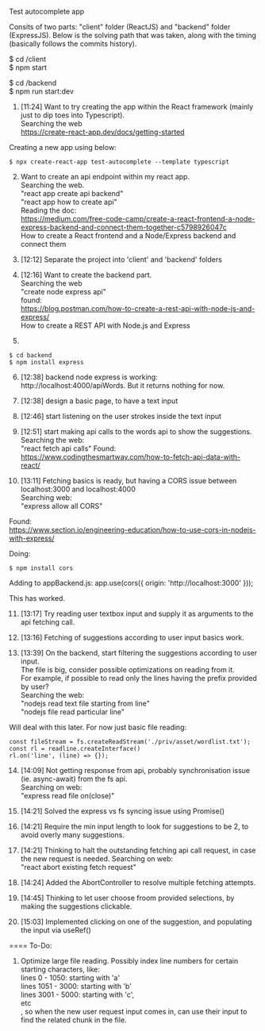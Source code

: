 Test autocomplete app

Consits of two parts: "client" folder (ReactJS) and "backend" folder (ExpressJS). Below is the solving path that was taken, along with the timing (basically follows the commits history).

$ cd /client<br>
$ npm start

$ cd /backend<br>
$ npm run start:dev

1. [11:24] Want to try creating the app within the React framework (mainly just to dip toes into Typescript).<br>
   Searching the web<br>
   https://create-react-app.dev/docs/getting-started <br>

  Creating a new app using below:
  ```
  $ npx create-react-app test-autocomplete --template typescript
  ```

2. Want to create an api endpoint within my react app.<br>
   Searching the web.<br>
   "react app create api backend"<br>
   "react app how to create api"<br>
   Reading the doc:<br>
   https://medium.com/free-code-camp/create-a-react-frontend-a-node-express-backend-and-connect-them-together-c5798926047c <br>
   How to create a React frontend and a Node/Express backend and connect them

3. [12:12] Separate the project into 'client' and 'backend' folders

4. [12:16] Want to create the backend part.<br>
   Searching the web<br>
   "create node express api"<br>
   found:<br>
   https://blog.postman.com/how-to-create-a-rest-api-with-node-js-and-express/ <br>
   How to create a REST API with Node.js and Express<br>

5.
```
$ cd backend
$ npm install express
```

6. [12:38] backend node express is working: http://localhost:4000/apiWords. But it returns nothing for now.

7. [12:38] design a basic page, to have a text input

8. [12:46] start listening on the user strokes inside the text input

9. [12:51] start making api calls to the words api to show the suggestions.<br>
  Searching the web:<br>
  "react fetch api calls"
  Found:
  https://www.codingthesmartway.com/how-to-fetch-api-data-with-react/

10. [13:11] Fetching basics is ready, but having a CORS issue between localhost:3000 and localhost:4000<br>
   Searching web:<br>
   "express allow all CORS"

   Found:<br>
   https://www.section.io/engineering-education/how-to-use-cors-in-nodejs-with-express/

   Doing:
   ```
   $ npm install cors
   ```

   Adding to appBackend.js:
   app.use(cors({
     origin: 'http://localhost:3000'
   }));

   This has worked.

11. [13:17] Try reading user textbox input and supply it as arguments to the api fetching call.

12. [13:16] Fetching of suggestions according to user input basics work.

13. [13:39] On the backend, start filtering the suggestions according to user input.<br>
  The file is big, consider possible optimizations on reading from it.<br>
  For example, if possible to read only the lines having the prefix provided by user?<br>
  Searching the web:<br>
  "nodejs read text file starting from line"<br>
  "nodejs file read particular line"<br>

  Will deal with this later. For now just basic file reading:
  ```
  const fileStream = fs.createReadStream('./priv/asset/wordlist.txt');
  const rl = readline.createInterface()
  rl.on('line', (line) => {});
  ```

14. [14:09] Not getting response from api, probably synchronisation issue (ie. async-await) from the fs api.<br>
  Searching on web:<br>
  "express read file on(close)"<br>

15. [14:21] Solved the express vs fs syncing issue using Promise()

16. [14:21] Require the min input length to look for suggestions to be 2, to avoid overly many suggestions.

17. [14:21] Thinking to halt the outstanding fetching api call request, in case the new request is needed.
  Searching on web:<br>
  "react abort existing fetch request"

18. [14:24] Added the AbortController to resolve multiple fetching attempts.

19. [14:45] Thinking to let user choose froom provided selections, by making the suggestions clickable.

20. [15:03] Implemented clicking on one of the suggestion, and populating the input via useRef()

==== To-Do:
  1. Optimize large file reading. Possibly index line numbers for certain starting characters, like:<br>
  lines 0    - 1050: starting with 'a'<br>
  lines 1051 - 3000: starting with 'b'<br>
  lines 3001 - 5000: starting with 'c',<br>
  etc<br>
  , so when the new user request input comes in, can use their input to find the related chunk in the file.
